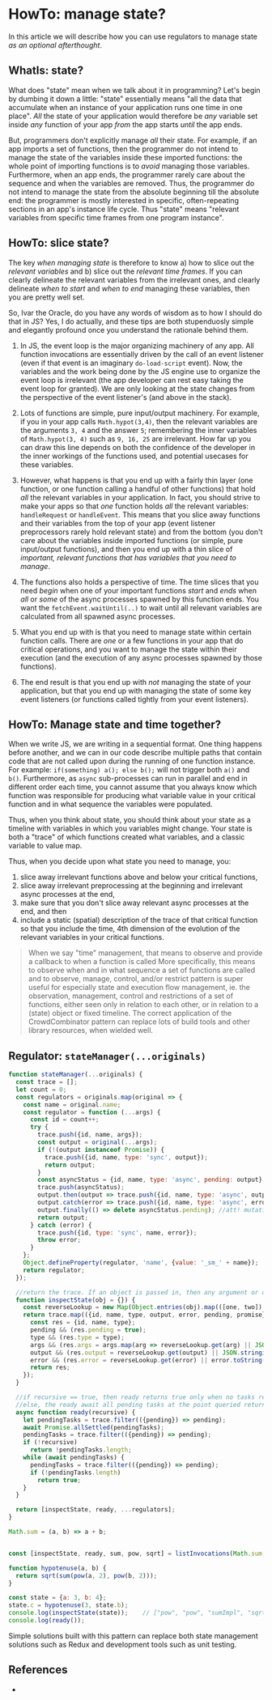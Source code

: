 # HowTo: manage state?

In this article we will describe how you can use regulators to manage state *as an optional afterthought*.

## WhatIs: state?

What does "state" mean when we talk about it in programming? Let's begin by dumbing it down a little: "state" essentially means "all the data that accumulate when an instance of your application runs one time in one place". *All* the state of your application would therefore be *any* variable set inside *any* function of your app *from* the app starts *until* the app ends.

But, programmers don't explicitly manage *all* their state. For example, if an app imports a set of functions, then the programmer do not intend to manage the state of the variables inside these imported functions: the whole point of importing functions is to *avoid* managing those variables. Furthermore, when an app ends, the programmer rarely care about the sequence and when the variables are removed. Thus, the programmer do not intend to manage the state from the absolute beginning till the absolute end: the programmer is mostly interested in specific, often-repeating sections in an app's instance life cycle.  Thus "state" means "relevant variables from specific time frames from one program instance". 

## HowTo: slice state?

The key *when managing state* is therefore to know a) how to slice out the *relevant variables* and b) slice out the *relevant time frames*. If you can clearly delineate the relevant variables from the irrelevant ones, and clearly delineate *when to start* and *when to end* managing these variables, then you are pretty well set.

So, Ivar the Oracle, do you have any words of wisdom as to how I should do that in JS? Yes, I do actually, and these tips are both stupenduosly simple and elegantly profound once you understand the rationale behind them.

1. In JS, the event loop is the major organizing machinery of any app. All function invocations are essentially driven by the call of an event listener (even if that event is an imaginary `do-load-script` event). Now, the variables and the work being done by the JS engine use to organize the event loop is irrelevant (the app developer can rest easy taking the event loop for granted). We are only looking at the state changes from the perspective of the event listener's (and above in the stack).

2. Lots of functions are simple, pure input/output machinery. For example, if you in your app calls `Math.hypot(3,4)`, then the relevant variables are the arguments `3, 4` and the answer `5`; remembering the inner variables of `Math.hypot(3, 4)` such as `9, 16, 25` are irrelevant. How far up you can draw this line depends on both the confidence of the developer in the inner workings of the functions used, and potential usecases for these variables.

3.  However, what happens is that you end up with a fairly thin layer (one function, or one function calling a handful of other functions) that hold *all* the relevant variables in your application. In fact, you should strive to make your apps so that *one* function holds *all* the relevant variables: `handleRequest` or `handleEvent`. This means that you slice away functions and their variables from the top of your app (event listener preprocessors rarely hold relevant state) and from the bottom (you don't care about the variables inside imported functions (or simple, pure input/output functions), and then you end up with a thin slice of *important, relevant functions that has variables that you need to manage*.

4. The functions also holds a perspective of time. The time slices that you need *begin* when one of your important functions *start* and *ends* when *all* or *some* of the async processes spawned by this function ends. You want the `fetchEvent.waitUntil(..)` to wait until all relevant variables are calculated from all spawned async processes.

5. What you end up with is that you need to manage state within certain function calls. There are *one* or a few functions in your app that do critical operations, and you want to manage the state within their execution (and the execution of any async processes spawned by those functions).

6. The end result is that you end up with *not* managing the state of your application, but that you end up with managing the state of some key event listeners (or functions called tightly from your event listeners).

## HowTo: Manage state and time together?

When we write JS, we are writing in a sequential format. One thing happens before another, and we can in our code describe multiple paths that contain code that are not called upon during the running of one function instance. For example: `if(something) a(); else b();` will not trigger both `a()` and `b()`. Furthermore, as `async` sub-processes can run in parallel and end in different order each time, you cannot assume that you always know which function was responsible for producing what variable value in your critical function and in what sequence the variables were populated.

Thus, when you think about state, you should think about your state as a timeline with variables in which you variables might change. Your state is both a "trace" of which functions created what variables, and a classic variable to value map.

Thus, when you decide upon what state you need to manage, you:
1. slice away irrelevant functions above and below your critical functions, 
2. slice away irrelevant preprocessing at the beginning and irrelevant async processes at the end,
3. make sure that you don't slice away relevant async processes at the end, and then
4. include a static (spatial) description of the trace of that critical function so that you include the time, 4th dimension of the evolution of the relevant variables in your critical functions.

> When we say "time" management, that means to observe and provide a callback to when a function is called More specifically, this means to observe when and in what sequence a set of functions are called and  to observe, manage, control, and/or restrict  pattern is super useful for especially state and execution flow management, ie. the observation, management, control and restrictions of a set of functions, either seen only in relation to each other, or in relation to a (state) object or fixed timeline. The correct application of the CrowdCombinator pattern can replace lots of build tools and other library resources, when wielded well.


## Regulator: `stateManager(...originals)`

```javascript
function stateManager(...originals) {
  const trace = [];
  let count = 0;
  const regulators = originals.map(original => {
    const name = original.name;
    const regulator = function (...args) {
      const id = count++;
      try {
        trace.push({id, name, args});
        const output = original(...args);
        if (!(output instanceof Promise)) {
          trace.push({id, name, type: 'sync', output});
          return output;
        }
        const asyncStatus = {id, name, type: 'async', pending: output};
        trace.push(asyncStatus);
        output.then(output => trace.push({id, name, type: 'async', output}));
        output.catch(error => trace.push({id, name, type: 'async', error}));
        output.finally(() => delete asyncStatus.pending); //att! mutation.
        return output;
      } catch (error) {
        trace.push({id, type: 'sync', name, error});
        throw error;
      }
    };
    Object.defineProperty(regulator, 'name', {value: '_sm_' + name});
    return regulator;
  });

  //return the trace. If an object is passed in, then any argument or output value matching a property will be renamed.
  function inspectState(obj = {}) {
    const reverseLookup = new Map(Object.entries(obj).map(([one, two]) => [two, one]));
    return trace.map(({id, name, type, output, error, pending, promise}) => {
      const res = {id, name, type};
      pending && (res.pending = true);
      type && (res.type = type);
      args && (res.args = args.map(arg => reverseLookup.get(arg) || JSON.stringify(arg)));
      output && (res.output = reverseLookup.get(output) || JSON.stringify(output));
      error && (res.error = reverseLookup.get(error) || error.toString()); //todo how to log errors
      return res;
    });
  }

  //if recursive == true, then ready returns true only when no tasks remain pending.
  //else, the ready await all pending tasks at the point queried returns
  async function ready(recursive) {
    let pendingTasks = trace.filter(({pending}) => pending);
    await Promise.allSettled(pendingTasks);
    pendingTasks = trace.filter(({pending}) => pending);
    if (!recursive)
      return !pendingTasks.length;
    while (await pendingTasks) {
      pendingTasks = trace.filter(({pending}) => pending);
      if (!pendingTasks.length)
        return true;
    }
  }

  return [inspectState, ready, ...regulators];
}

Math.sum = (a, b) => a + b;


const [inspectState, ready, sum, pow, sqrt] = listInvocations(Math.sum, Math.pow, Math.sqrt);

function hypotenuse(a, b) {
  return sqrt(sum(pow(a, 2), pow(b, 2)));
}

const state = {a: 3, b: 4};
state.c = hypotenuse(3, state.b);
console.log(inspectState(state));    // ["pow", "pow", "sumImpl", "sqrt"]
console.log(ready());
```

Simple solutions built with this pattern can replace both state management solutions such as Redux and development tools such as unit testing.

## References

* 
